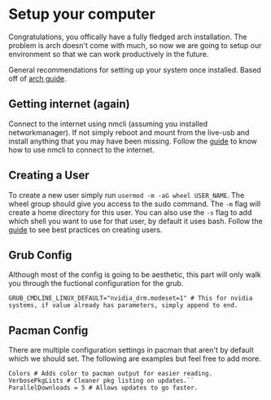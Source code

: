 # Setup your computer

Congratulations, you offically have a fully fledged arch installation. The problem is arch doesn't come with much, so now we are going to setup our environment so that we can work productively in the future.

General recommendations for setting up your system once installed. Based off of [arch guide](https://wiki.archlinux.org/title/General_recommendations).

## Getting internet (again)

Connect to the internet using nmcli (assuming you installed networkmanager). If not simply reboot and mount from the live-usb and install anything that you may have been missing. Follow the [guide](https://wiki.archlinux.org/title/NetworkManager#Usage) to know how to use nmcli to connect to the internet.

## Creating a User
To create a new user simply run `usermod -m -aG wheel USER_NAME`. The wheel group should give you access to the sudo command. The `-m` flag will create a home directory for this user. You can also use the `-s` flag to add which shell you want to use for that user, by default it uses bash.
Follow the [guide](https://wiki.archlinux.org/title/Users_and_groups#User_management) to see best practices on creating users.

## Grub Config
Although most of the config is going to be aesthetic, this part will only walk you through the fuctional configuration for the grub.

```
GRUB_CMDLINE_LINUX_DEFAULT="nvidia_drm.modeset=1" # This for nvidia systems, if value already has parameters, simply append to end.
```

## Pacman Config
There are multiple configuration settings in pacman that aren't by default which we should set. The following are examples but feel free to add more.

```
Colors # Adds color to pacman output for easier reading.
VerbosePkgLists # Cleaner pkg listing on updates.``
ParallelDownloads = 5 # Allows updates to go faster.
```
